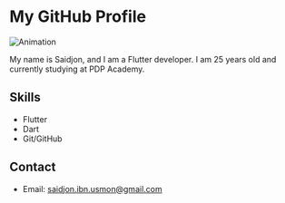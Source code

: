 # My GitHub Profile

![Animation]([https://media.giphy.com/media/ZVik7pBtu9dNS/giphy.gif](https://cdn.dribbble.com/users/4009983/screenshots/16047199/juraganmaterial-08_4x.jpg))

My name is Saidjon, and I am a Flutter developer. I am 25 years old and currently studying at PDP Academy.

## Skills

- Flutter
- Dart
- Git/GitHub

## Contact

- Email: saidjon.ibn.usmon@gmail.com

